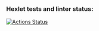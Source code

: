 ### Hexlet tests and linter status:
[![Actions Status](https://github.com/vijaysave/frontend-project-44/actions/workflows/hexlet-check.yml/badge.svg)](https://github.com/vijaysave/frontend-project-44/actions)